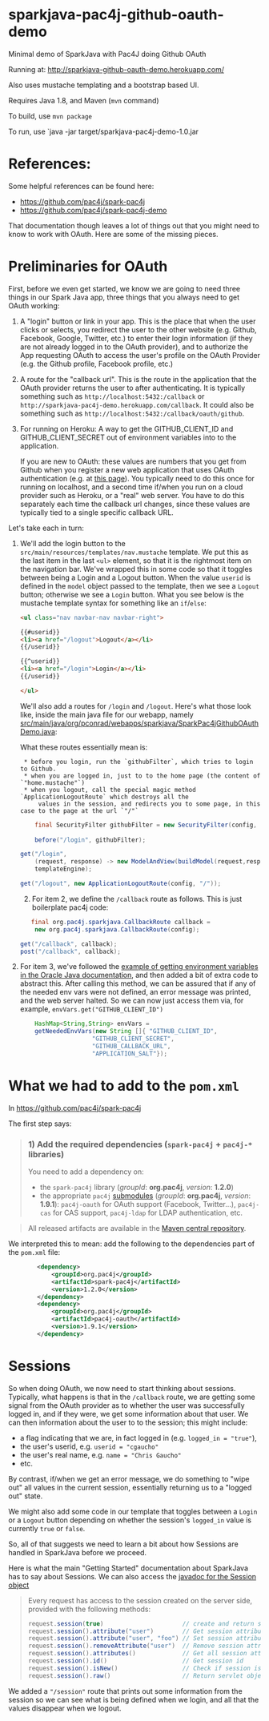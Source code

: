 # sparkjava-pac4j-github-oauth-demo

Minimal demo of SparkJava with Pac4J doing Github OAuth

Running at: http://sparkjava-github-oauth-demo.herokuapp.com/

Also uses mustache templating and a bootstrap based UI.

Requires Java 1.8, and Maven (`mvn` command)

To build, use `mvn package`

To run, use `java -jar target/sparkjava-pac4j-demo-1.0.jar 

# References:

Some helpful references can be found here:

* https://github.com/pac4j/spark-pac4j
* https://github.com/pac4j/spark-pac4j-demo
 
That documentation though leaves a lot of things out that you might need to know to work with OAuth.  Here are some of the missing
pieces.

# Preliminaries for OAuth

First, before we even get started, we know we are going to need three things in our Spark Java app, three things that you always need to get OAuth working:

1.  A "login" button or link in your app.  This is the place that when the user clicks or selects, you redirect the user to the other 
    website (e.g. Github, Facebook, Google, Twitter, etc.) to enter their login information (if they are not already logged in
    to the OAuth provider), and to authorize the App requesting OAuth to access the user's profile on the OAuth Provider (e.g. the Github profile, Facebook profile, 
    etc.)

2.  A route for the "callback url".  This is the route in the application that the OAuth provider returns the user to after
    authenticating.    It is typically something such as `http://localhost:5432:/callback` or `http://sparkjava-pac4j-demo.herokuapp.com/callback`.    It could also be something such as  `http://localhost:5432:/callback/oauth/github`.   

3.  For running on Heroku: A way to get the GITHUB_CLIENT_ID and GITHUB_CLIENT_SECRET out of environment variables into to the
    application.    

    If you are new to OAuth: these values are numbers that you get from Github when you register a new
    web application that uses OAuth authentication (e.g. at [this page](https://github.com/settings/applications/new)).   You 
    typically need to do this once for running on localhost, and a second time if/when you run on a cloud provider such as Heroku,
    or a "real" web server.     You have to do this separately each time the callback url changes, since these values are typically tied to
    a single specific callback URL.


Let's take each in turn:

1. We'll add the login button to the `src/main/resources/templates/nav.mustache` template.   We put this as the last item 
    in the last `<ul>` element, so that it is the rightmost item on the navigation bar.     We've wrapped this in some code
    so that it toggles between being a Login and a Logout button.   When the value `userid` is defined in the `model` object
    passed to the template, then we see a `Logout` button; otherwise we see a `Login` button.   What you see below is the
    mustache template syntax for something like an `if`/`else`:

    ```html
    <ul class="nav navbar-nav navbar-right">

	{{#userid}} 
	<li><a href="/logout">Logout</a></li>
	{{/userid}}

	{{^userid}}
	<li><a href="/login">Login</a></li>
	{{/userid}}

    </ul>
    ```

    We'll also add a routes for `/login` and `/logout`.   Here's what those look like, inside the
    main java file for our webapp, namely [src/main/java/org/pconrad/webapps/sparkjava/SparkPac4jGithubOAuthDemo.java](https://github.com/pconrad-webapps/sparkjava-pac4j-github-oauth-demo/blob/master/src/main/java/org/pconrad/webapps/sparkjava/SparkPac4jGithubOAuthDemo.java):
   
    What these routes essentially mean is: 
    
        * before you login, run the `githubFilter`, which tries to login to Github.
        * when you are logged in, just to to the home page (the content of `"home.mustache"`)
        * when you logout, call the special magic method `ApplicationLogoutRoute` which destroys all the
            values in the session, and redirects you to some page, in this case to the page at the url `"/"`
    
    ```java
        final SecurityFilter githubFilter = new SecurityFilter(config, "GithubClient", "", "");
       
        before("/login", githubFilter);

	get("/login",
	    (request, response) -> new ModelAndView(buildModel(request,response),"home.mustache"),
	    templateEngine);

	get("/logout", new ApplicationLogoutRoute(config, "/"));
    ```
    
    2. For item 2, we define the `/callback` route as follows.  This is just boilerplate pac4j code:

    ```java
       final org.pac4j.sparkjava.CallbackRoute callback =
	    new org.pac4j.sparkjava.CallbackRoute(config);

	get("/callback", callback);
	post("/callback", callback);
    ```
    
3.  For item 3, we've followed
     the [example of getting environment variables in the Oracle Java documentation](https://docs.oracle.com/javase/tutorial/essential/environment/env.html), 
     and then added a bit of extra code to abstract this.     After calling this method, we can
     be assured that if any of the needed env vars were not defined, an error message was printed,
     and the web server halted.  So we can now just access them via, for example,
     `envVars.get("GITHUB_CLIENT_ID")`
     
    ```java
        HashMap<String,String> envVars =
	    getNeededEnvVars(new String []{ "GITHUB_CLIENT_ID",
					    "GITHUB_CLIENT_SECRET",
					    "GITHUB_CALLBACK_URL",
					    "APPLICATION_SALT"});
    
    ```

# What we had to add to the `pom.xml`

In https://github.com/pac4j/spark-pac4j

The first step says:

> ### 1) Add the required dependencies (`spark-pac4j` + `pac4j-*` libraries)
>
> You need to add a dependency on:
>
> - the `spark-pac4j` library (<em>groupId</em>: **org.pac4j**, *version*: **1.2.0**)
> - the appropriate `pac4j` [submodules](http://www.pac4j.org/docs/clients.html) (<em>groupId</em>: **org.pac4j**, *version*: **1.9.1**): `pac4j-oauth` for OAuth support (Facebook, Twitter...), `pac4j-cas` for CAS support, `pac4j-ldap` for LDAP authentication, etc.

> All released artifacts are available in the [Maven central repository](http://search.maven.org/#search%7Cga%7C1%7Cpac4j).
> 
>

We interpreted this to mean: add the following to the dependencies part of the `pom.xml` file:

```xml
        <dependency>
        	<groupId>org.pac4j</groupId>
        	<artifactId>spark-pac4j</artifactId>
        	<version>1.2.0</version>
        </dependency>
        <dependency>
        	<groupId>org.pac4j</groupId>
        	<artifactId>pac4j-oauth</artifactId>
        	<version>1.9.1</version>
        </dependency>
```

# Sessions

So when doing OAuth, we now need to start thinking about sessions.   Typically, what happens is that in the `/callback` route, we are getting some signal from the OAuth provider as to whether the user was successfully logged in, and if they were, we get
some information about that user.  We can then information about the user to to the session; this might include:
* a flag indicating that we are, in fact logged in (e.g. `logged_in = "true"`), 
* the user's userid, e.g. `userid = "cgaucho"`
* the user's real name, e.g. `name = "Chris Gaucho"`
* etc.

By contrast, if/when we get an error message, we do something to "wipe out" all values in the current session, essentially returning
us to a "logged out" state.    

We might also add some code in our template that toggles between a `Login` or a `Logout` button depending on whether the session's `logged_in` value is currently `true` or `false`.

So, all of that suggests we need to learn a bit about how Sessions are handled in SparkJava before we proceed.    

Here is what the main "Getting Started" documentation about SparkJava has to say about Sessions.   We can also access the [javadoc for the Session object](http://spark.screenisland.com/spark/Session.html)

> Every request has access to the session created on the server side, provided with the following methods:
> ```java
> request.session(true)                      // create and return session
> request.session().attribute("user")        // Get session attribute "user"
> request.session().attribute("user", "foo") // Set session attribute "user"
> request.session().removeAttribute("user")  // Remove session attribute "user"
> request.session().attributes()             // Get all session attributes
> request.session().id()                     // Get session id
> request.session().isNew()                  // Check if session is new
> request.session().raw()                    // Return servlet object
> ```

We added a `"/session"` route that prints out some information from the session so we can see what is being defined when we login, 
and all that the values disappear when we logout.
